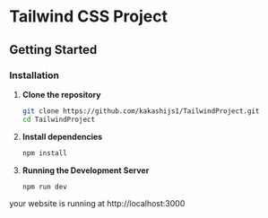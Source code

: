 # Tailwind CSS Project


## Getting Started


### Installation

1. **Clone the repository**

   ```bash
   git clone https://github.com/kakashijs1/TailwindProject.git
   cd TailwindProject
   ```
2. **Install dependencies**

    ```bash
    npm install
    ```
3. **Running the Development Server**
    ```bash
    npm run dev    
    ```

your website is running at http://localhost:3000